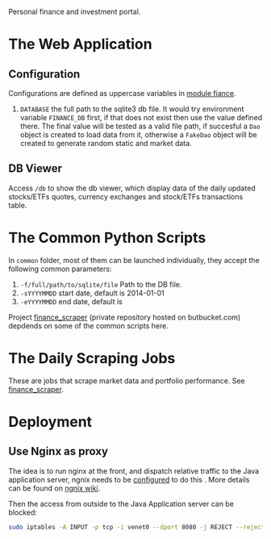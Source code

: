 Personal finance and investment portal.

# The Web Application

## Configuration

Configurations are defined as uppercase variables in [module fiance](src/web/finance/__init__.py).

 1. `DATABASE` the full path to the sqlite3 db file. It would try environment variable `FINANCE_DB` first, if that does not exist then use the value defined there. The final value will be tested as a valid file path, if succesful a `Dao` object is created to load data from it, otherwise a `FakeDao` object will be created to generate random static and market data.

## DB Viewer

Access `/db` to show the db viewer, which display data of the daily updated stocks/ETFs quotes, currency exchanges and stock/ETFs transactions table.

# The Common Python Scripts

In `common` folder, most of them can be launched individually, they accept the following common parameters:

 1. `-f/full/path/to/sqlite/file` Path to the DB file.
 1. `-sYYYYMMDD` start date, default is 2014-01-01
 1. `-eYYYYMMDD` end date, default is 

Project [finance_scraper](https://bitbucket.org/murphytalk/finance_scraper) (private repository hosted on butbucket.com) depdends on some of the common scripts here.

# The Daily Scraping Jobs

These are jobs that scrape market data and portfolio performance. See [finance_scraper](https://bitbucket.org/murphytalk/finance_scraper/overview).

# Deployment

## Use Nginx as proxy

The idea is to run nginx at the front, and dispatch relative traffic to the Java application server,  ngnix needs to be [configured](conf/nginx.conf) to do this . More details can be found on [ngnix wiki](https://www.nginx.com/resources/wiki/start/topics/examples/javaservers/).

Then the access from outside to the Java Application server can be blocked: 

```bash
sudo iptables -A INPUT -p tcp -i venet0 --dport 8080 -j REJECT --reject-with tcp-reset
```


